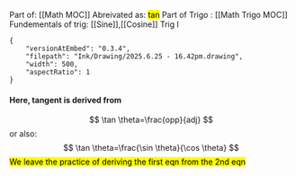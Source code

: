 Part of: [[Math MOC]]
Abreivated as: <mark class="hltr-green">tan</mark>
Part of Trigo : [[Math Trigo MOC]]
Fundementals of trig: [[Sine]],[[Cosine]]
Trig I


```handdrawn-ink
{
	"versionAtEmbed": "0.3.4",
	"filepath": "Ink/Drawing/2025.6.25 - 16.42pm.drawing",
	"width": 500,
	"aspectRatio": 1
}
```
#### Here, tangent is derived from
$$
\tan \theta=\frac{opp}{adj}
$$
or also:
$$
\tan \theta=\frac{\sin \theta}{\cos \theta}
$$
<mark class="hltr-blue">We leave the practice of deriving the first eqn from the 2nd eqn</mark>
